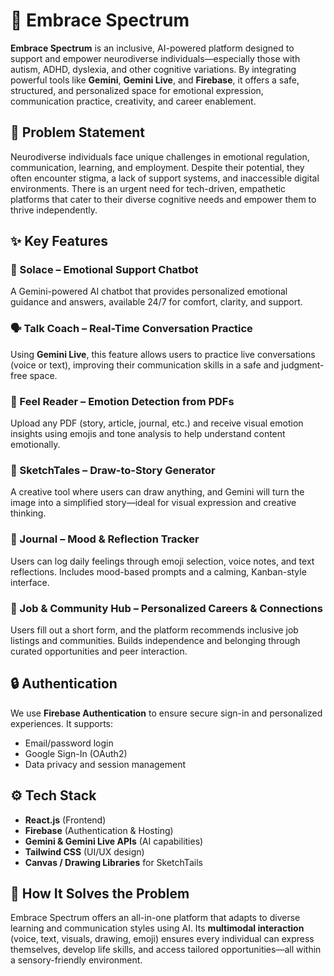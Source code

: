 # 🌈 Embrace Spectrum

**Embrace Spectrum** is an inclusive, AI-powered platform designed to support and empower neurodiverse individuals—especially those with autism, ADHD, dyslexia, and other cognitive variations. By integrating powerful tools like **Gemini**, **Gemini Live**, and **Firebase**, it offers a safe, structured, and personalized space for emotional expression, communication practice, creativity, and career enablement.

## 🧠 Problem Statement

Neurodiverse individuals face unique challenges in emotional regulation, communication, learning, and employment. Despite their potential, they often encounter stigma, a lack of support systems, and inaccessible digital environments. There is an urgent need for tech-driven, empathetic platforms that cater to their diverse cognitive needs and empower them to thrive independently.

## ✨ Key Features

### 💬 Solace – Emotional Support Chatbot  
A Gemini-powered AI chatbot that provides personalized emotional guidance and answers, available 24/7 for comfort, clarity, and support.

### 🗣️ Talk Coach – Real-Time Conversation Practice  
Using **Gemini Live**, this feature allows users to practice live conversations (voice or text), improving their communication skills in a safe and judgment-free space.

### 📄 Feel Reader – Emotion Detection from PDFs  
Upload any PDF (story, article, journal, etc.) and receive visual emotion insights using emojis and tone analysis to help understand content emotionally.

### 🎨 SketchTales – Draw-to-Story Generator  
A creative tool where users can draw anything, and Gemini will turn the image into a simplified story—ideal for visual expression and creative thinking.

### 📔 Journal – Mood & Reflection Tracker  
Users can log daily feelings through emoji selection, voice notes, and text reflections. Includes mood-based prompts and a calming, Kanban-style interface.

### 💼 Job & Community Hub – Personalized Careers & Connections  
Users fill out a short form, and the platform recommends inclusive job listings and communities. Builds independence and belonging through curated opportunities and peer interaction.


## 🔒 Authentication

We use **Firebase Authentication** to ensure secure sign-in and personalized experiences. It supports:
- Email/password login
- Google Sign-In (OAuth2)
- Data privacy and session management

## ⚙️ Tech Stack

- **React.js** (Frontend)
- **Firebase** (Authentication & Hosting)
- **Gemini & Gemini Live APIs** (AI capabilities)
- **Tailwind CSS** (UI/UX design)
- **Canvas / Drawing Libraries** for SketchTails

## 🧩 How It Solves the Problem

Embrace Spectrum offers an all-in-one platform that adapts to diverse learning and communication styles using AI. Its **multimodal interaction** (voice, text, visuals, drawing, emoji) ensures every individual can express themselves, develop life skills, and access tailored opportunities—all within a sensory-friendly environment.


